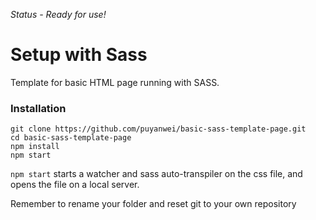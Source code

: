 *Status - Ready for use!*
# Setup with Sass

Template for basic HTML page running with SASS.

### Installation

```
git clone https://github.com/puyanwei/basic-sass-template-page.git
cd basic-sass-template-page
npm install
npm start
```

`npm start` starts a watcher and sass auto-transpiler on the css file, and opens the file on a local server.

Remember to rename your folder and reset git to your own repository
